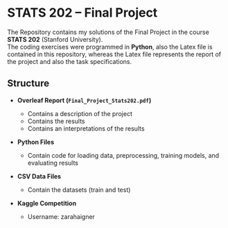 # STATS 202 – Final Project

The Repository contains my solutions of the Final Project in the course **STATS 202** (Stanford University).  
The coding exercises were programmed in **Python**, also the Latex file is contained in this repository, whereas the Latex file represents
the report of the project and also the task specifications.

## Structure

- **Overleaf Report (`Final_Project_Stats202.pdf`)**
  - Contains a description of the project
  - Contains the results
  - Contains an interpretations of the results

- **Python Files**
  - Contain code for loading data, preprocessing, training models, and evaluating results

- **CSV Data Files**
  - Contain the datasets (train and test)

- **Kaggle Competition**
  - Username: zarahaigner
  


